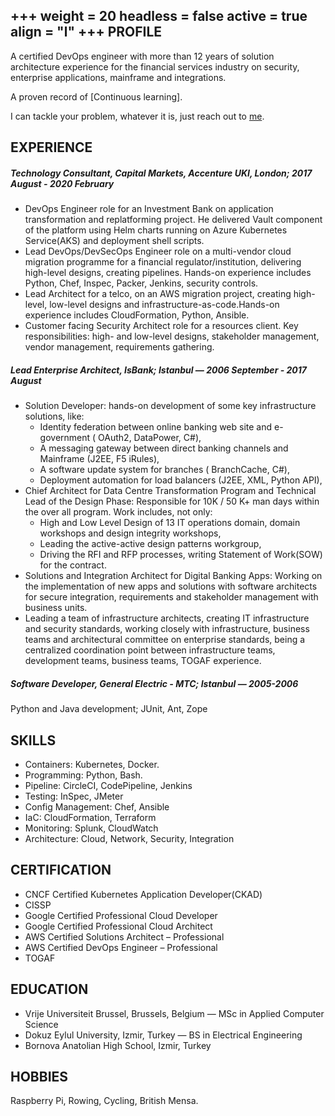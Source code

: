 +++
weight = 20
headless = false
active = true
align = "l"
+++
PROFILE
---

A certified DevOps engineer with more than 12 years of solution architecture experience for the financial services industry on security, enterprise applications, mainframe and integrations. 

A proven record of [Continuous learning].

I can tackle your problem, whatever it is, just reach out to [me](mailto:yuce@appctl.io).

EXPERIENCE
---
##### Technology Consultant, Capital Markets, Accenture UKI, London; 2017 August - 2020 February

+ DevOps Engineer role for an Investment Bank on application transformation and replatforming project. He delivered Vault component of the platform using Helm charts running on Azure Kubernetes Service(AKS) and deployment shell scripts.
+ Lead DevOps/DevSecOps Engineer role on a multi-vendor cloud migration programme for a financial regulator/institution, delivering high-level designs, creating pipelines. Hands-on experience includes Python, Chef, Inspec, Packer, Jenkins, security controls.
+ Lead Architect for a telco, on an AWS migration project, creating high-level, low-level designs and infrastructure-as-code.Hands-on experience includes CloudFormation, Python, Ansible.
+ Customer facing Security Architect role for a resources client. Key responsibilities: high- and low-level designs, stakeholder management, vendor management, requirements gathering.

##### Lead Enterprise Architect, IsBank; Istanbul — 2006 September - 2017 August

+ Solution Developer: hands-on development of some key infrastructure solutions, like:
  + Identity federation between online banking web site and e-government ( OAuth2, DataPower, C#),
  + A messaging gateway between direct banking channels and Mainframe (J2EE, F5 iRules),
  + A software update system for branches ( BranchCache, C#),
  + Deployment automation for load balancers (J2EE, XML, Python API),
+ Chief Architect for Data Centre Transformation Program and Technical Lead of the Design Phase: Responsible for 10K / 50 K+ man days within the over all program. Work includes, not only:
  + High and Low Level Design of 13 IT operations domain, domain workshops and design integrity workshops,
  + Leading the active-active design patterns workgroup,
  + Driving the RFI and RFP processes, writing Statement of Work(SOW) for the contract.
+ Solutions and Integration Architect for Digital Banking Apps: Working on the implementation of new apps and solutions with software architects for secure integration, requirements and stakeholder management with business units.
+ Leading a team of infrastructure architects, creating IT infrastructure and security standards, working closely with infrastructure, business teams and architectural committee on enterprise standards, being a centralized coordination point between infrastructure teams, development teams, business teams, TOGAF experience.

##### Software Developer, General Electric - MTC; Istanbul — 2005-2006
Python and Java development; JUnit, Ant, Zope 

SKILLS
---
+ Containers: Kubernetes, Docker.
+ Programming: Python, Bash.
+ Pipeline: CircleCI, CodePipeline, Jenkins
+ Testing: InSpec, JMeter
+ Config Management: Chef, Ansible
+ IaC: CloudFormation, Terraform
+ Monitoring: Splunk, CloudWatch
+ Architecture: Cloud, Network, Security, Integration

CERTIFICATION
---
+ CNCF Certified Kubernetes Application Developer(CKAD)
+ CISSP
+ Google Certified Professional Cloud Developer
+ Google Certified Professional Cloud Architect
+ AWS Certified Solutions Architect – Professional 
+ AWS Certified DevOps Engineer – Professional
+ TOGAF
 
EDUCATION
---
- Vrije Universiteit Brussel, Brussels, Belgium  — MSc in Applied Computer Science
- Dokuz Eylul University, Izmir, Turkey — BS in Electrical Engineering
- Bornova Anatolian High School, Izmir, Turkey

HOBBIES
---
Raspberry Pi, Rowing, Cycling, British Mensa.
